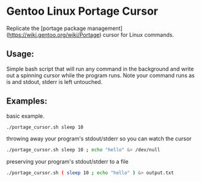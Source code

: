 # Gentoo Linux Portage Cursor
Replicate the [portage package management] (https://wiki.gentoo.org/wiki/Portage) cursor for Linux commands. 

## Usage: 
Simple bash script that will run any command in the background and write out a spinning cursor while the program runs. Note your command runs as is and  stdout, stderr is left untouched. 

## Examples:  
basic example. 
```bash
./portage_cursor.sh sleep 10
```

  throwing away your program's stdout/stderr so you can watch the cursor
```bash
./portage_cursor.sh sleep 10 ; echo "hello" &> /dev/null
```

preserving your program's stdout/stderr to a file 
```bash
./portage_cursor.sh ( sleep 10 ; echo "hello" ) &> output.txt 
```
